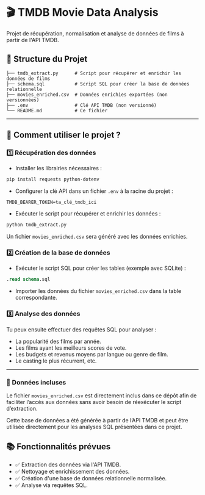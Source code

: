 # 🎬 TMDB Movie Data Analysis

Projet de récupération, normalisation et analyse de données de films à partir de l'API TMDB.

## 📂 Structure du Projet

```
├── tmdb_extract.py      # Script pour récupérer et enrichir les données de films  
├── schema.sql           # Script SQL pour créer la base de données relationnelle  
├── movies_enriched.csv  # Données enrichies exportées (non versionnées)  
├── .env                 # Clé API TMDB (non versionné)  
└── README.md            # Ce fichier  
```

---

## 🚀 Comment utiliser le projet ?

### 1️⃣ Récupération des données

- Installer les librairies nécessaires :

```bash
pip install requests python-dotenv
```

- Configurer la clé API dans un fichier `.env` à la racine du projet :

```env
TMDB_BEARER_TOKEN=ta_clé_tmdb_ici
```

- Exécuter le script pour récupérer et enrichir les données :

```bash
python tmdb_extract.py
```

Un fichier `movies_enriched.csv` sera généré avec les données enrichies.

### 2️⃣ Création de la base de données

- Exécuter le script SQL pour créer les tables (exemple avec SQLite) :

```sql
.read schema.sql
```

- Importer les données du fichier `movies_enriched.csv` dans la table correspondante.

### 3️⃣ Analyse des données

Tu peux ensuite effectuer des requêtes SQL pour analyser :
- La popularité des films par année.
- Les films ayant les meilleurs scores de vote.
- Les budgets et revenus moyens par langue ou genre de film.
- Le casting le plus récurrent, etc.

---
### 📂 Données incluses

Le fichier `movies_enriched.csv` est directement inclus dans ce dépôt afin de faciliter l’accès aux données sans avoir besoin de réexécuter le script d’extraction.  

Cette base de données a été générée à partir de l’API TMDB et peut être utilisée directement pour les analyses SQL présentées dans ce projet.

## 📚 Fonctionnalités prévues

- ✅ Extraction des données via l'API TMDB.  
- ✅ Nettoyage et enrichissement des données.  
- ✅ Création d'une base de données relationnelle normalisée.  
- ✅ Analyse via requêtes SQL.  
